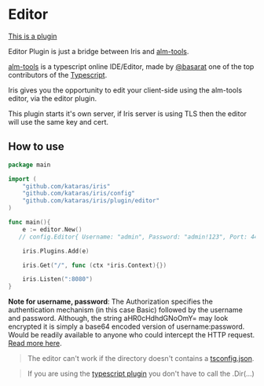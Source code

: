 # Editor

[This is a plugin](https://github.com/kataras/iris/tree/master/plugin/editor)

Editor Plugin is just a bridge between Iris and [alm-tools](http://alm.tools).


[alm-tools](http://alm.tools) is a typescript online IDE/Editor, made by [@basarat](https://twitter.com/basarat) one of the top contributors of the [Typescript](http://www.typescriptlang.org).

Iris gives you the opportunity to edit your client-side using the alm-tools editor, via the editor plugin.


This plugin starts it's own server, if Iris server is using TLS then the editor will use the same key and cert.

## How to use

```go
package main

import (
	"github.com/kataras/iris"
    "github.com/kataras/iris/config"
	"github.com/kataras/iris/plugin/editor"
)

func main(){
	e := editor.New() 
   // config.Editor{ Username: "admin", Password: "admin!123", Port: 4444, WorkingDir: "/public/scripts"}

	iris.Plugins.Add(e)

	iris.Get("/", func (ctx *iris.Context){})

	iris.Listen(":8080")
}


```

**Note for username, password**: The Authorization specifies the authentication mechanism (in this case Basic) followed by the username and password.
Although, the string aHR0cHdhdGNoOmY= may look encrypted it is simply a base64 encoded version of username:password.
Would be readily available to anyone who could intercept the HTTP request. [Read more here](https://www.httpwatch.com/httpgallery/authentication).

> The editor can't work if the directory doesn't contains a [tsconfig.json](http://www.typescriptlang.org/docs/handbook/tsconfig.json.html).

> If you are using the [typescript plugin](https://github.com/kataras/iris/tree/master/plugin/typescript) you don't have to call the .Dir(...)


